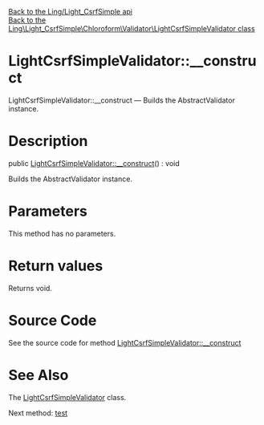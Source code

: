 [Back to the Ling/Light_CsrfSimple api](https://github.com/lingtalfi/Light_CsrfSimple/blob/master/doc/api/Ling/Light_CsrfSimple.md)<br>
[Back to the Ling\Light_CsrfSimple\Chloroform\Validator\LightCsrfSimpleValidator class](https://github.com/lingtalfi/Light_CsrfSimple/blob/master/doc/api/Ling/Light_CsrfSimple/Chloroform/Validator/LightCsrfSimpleValidator.md)


LightCsrfSimpleValidator::__construct
================



LightCsrfSimpleValidator::__construct — Builds the AbstractValidator instance.




Description
================


public [LightCsrfSimpleValidator::__construct](https://github.com/lingtalfi/Light_CsrfSimple/blob/master/doc/api/Ling/Light_CsrfSimple/Chloroform/Validator/LightCsrfSimpleValidator/__construct.md)() : void




Builds the AbstractValidator instance.




Parameters
================

This method has no parameters.


Return values
================

Returns void.








Source Code
===========
See the source code for method [LightCsrfSimpleValidator::__construct](https://github.com/lingtalfi/Light_CsrfSimple/blob/master/Chloroform/Validator/LightCsrfSimpleValidator.php#L33-L38)


See Also
================

The [LightCsrfSimpleValidator](https://github.com/lingtalfi/Light_CsrfSimple/blob/master/doc/api/Ling/Light_CsrfSimple/Chloroform/Validator/LightCsrfSimpleValidator.md) class.

Next method: [test](https://github.com/lingtalfi/Light_CsrfSimple/blob/master/doc/api/Ling/Light_CsrfSimple/Chloroform/Validator/LightCsrfSimpleValidator/test.md)<br>

